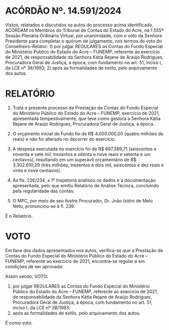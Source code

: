 # ACÓRDÃO Nº. 14.591/2024

Vistos, relatados e discutidos os autos do processo acima identificado, ACORDAM os Membros do Tribunal de Contas do Estado do Acre, na 1.555ª Sessão Plenária Ordinária Virtual, por unanimidade, com o voto da Senhora Presidente para completar o quórum de julgamento, nos termos do voto do Conselheiro-Relator: 1) por julgar REGULARES as Contas do Fundo Especial do Ministério Público do Estado do Acre – FUNEMP, referente ao exercício de 2021, de responsabilidade da Senhora Kátia Rejane de Araújo Rodrigues, Procuradora Geral de Justiça, à época, com fundamento no art. 51, inciso I, da LCE nº 38/1993; 2) após as formalidades de estilo, pelo arquivamento dos autos.

# RELATÓRIO

1. Trata o presente processo da Prestação de Contas do Fundo Especial do Ministério Público do Estado do Acre – FUNEMP, exercício de 2021, apresentada tempestivamente, que teve como gestora a Senhora Kátia Rejane de Araújo Rodrigues, Procuradora Geral de Justiça, à época.

2. O orçamento inicial do Fundo foi de R$ 4.000.000,00 (quatro milhões de reais) e não foi alterado no decorrer do exercício.

3. A despesa executada no exercício foi de R$ 697.389,71 (seiscentos e noventa e sete mil, trezentos e oitenta e nove reais e setenta e um centavos), resultando em um superávit orçamentário de R$ 3.302.610,29 (três milhões, trezentos e dois mil, seiscentos e dez reais e vinte e nove centavos).

4. Às fls. 226/234, a 1ª Inspetoria analisou os dados e a documentação apresentada, pelo que emitiu Relatório de Análise Técnica, concluindo pela regularidade das contas.

5. O MPC, por meio de seu ilustre Procurador, Dr. João Izidro de Melo Neto, pronunciou-se à fl. 239.

É o Relatório.

# VOTO

Em face dos dados apresentados nos autos, verifica-se que a Prestação de Contas do Fundo Especial do Ministério Público do Estado do Acre – FUNEMP, referente ao exercício de 2021, encontra-se regular e em condições de ser aprovada:

Assim sendo, VOTO:

1. por julgar REGULARES as Contas do Fundo Especial do Ministério Público do Estado do Acre – FUNEMP, referente ao exercício de 2021, de responsabilidade da Senhora Kátia Rejane de Araújo Rodrigues, Procuradora Geral de Justiça, à época, com fundamento no art. 51, inciso I, da LCE nº 38/1993;
2. após as formalidades de estilo, pelo arquivamento dos autos.

É como voto.